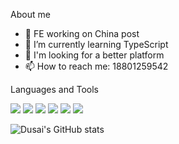 <!--
**heartwarming/heartwarming** is a ✨ _special_ ✨ repository because its `README.md` (this file) appears on your GitHub profile.
- 😄 Pronouns: ...
- ⚡ Fun fact: ...
- 🤔 I’m looking for help with ...
- 📫 How to reach me: 18801259542
- 💬 Ask me about anything
-->

About me

- 🔭 FE working on China post
- 🌱 I’m currently learning TypeScript
- 👯 I'm looking for a better platform
- 📫 How to reach me: 18801259542

Languages and Tools

![](https://img.shields.io/badge/JS-rgb(241,213,41))
![](https://img.shields.io/badge/TS-rgb(4,128,217))
![](https://img.shields.io/badge/Vue-rgb(0,193,128))
![](https://img.shields.io/badge/React-rgb(47,215,255))
![](https://img.shields.io/badge/Webpack-rgb(43,59,66))
![](https://img.shields.io/badge/Vite-rgb(0,193,128))

<!--START_SECTION:waka-->
<!--END_SECTION:waka-->
![Dusai's GitHub stats](https://github-readme-stats.vercel.app/api?username=heartwarming&show_icons=true&theme=radical)

